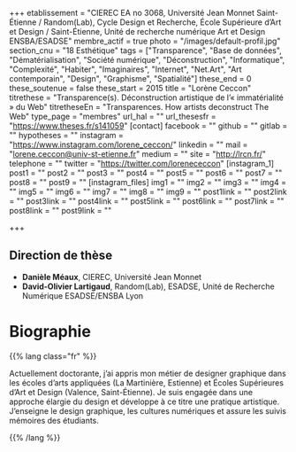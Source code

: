 +++
etablissement = "CIEREC EA no 3068, Université Jean Monnet Saint-Étienne / Random(Lab), Cycle Design et Recherche, École Supérieure d’Art et Design / Saint-Étienne, Unité de recherche numérique Art et Design ENSBA/ESADSE"
membre_actif = true
photo = "/images/default-profil.jpg"
section_cnu = "18 Esthétique"
tags = ["Transparence", "Base de données", "Dématérialisation", "Société numérique", "Déconstruction", "Informatique", "Complexité", "Habiter", "Imaginaires", "Internet", "Net.Art", "Art contemporain", "Design", "Graphisme", "Spatialité"]
these_end = 0
these_soutenue = false
these_start = 2015
title = "Lorène Ceccon"
titrethese = "Transparence(s). Déconstruction artistique de l’« immatérialité » du Web"
titretheseEn = "Transparences. How artists deconstruct The Web"
type_page = "membres"
url_hal = ""
url_thesesfr = "https://www.theses.fr/s141059"
[contact]
facebook = ""
github = ""
gitlab = ""
hypotheses = ""
instagram = "https://www.instagram.com/lorene_ceccon/"
linkedin = ""
mail = "lorene.ceccon@univ-st-etienne.fr"
medium = ""
site = "http://lrcn.fr/"
telephone = ""
twitter = "https://twitter.com/lorenececcon"
[instagram_1]
post1 = ""
post2 = ""
post3 = ""
post4 = ""
post5 = ""
post6 = ""
post7 = ""
post8 = ""
post9 = ""
[instagram_files]
img1 = ""
img2 = ""
img3 = ""
img4 = ""
img5 = ""
img6 = ""
img7 = ""
img8 = ""
img9 = ""
post1link = ""
post2link = ""
post3link = ""
post4link = ""
post5link = ""
post6link = ""
post7link = ""
post8link = ""
post9link = ""

+++
<!-- Supprimer les parties non remplies (supprimer les blocks de lang s'il n'y a pas deux langues). Tu es libre d'ajouter ce que tu veux à cette partie -->

## Direction de thèse

* **Danièle Méaux**, CIEREC, Université Jean Monnet
* **David-Olivier Lartigaud**, Random(Lab), ESADSE, Unité de Recherche Numérique ESADSE/ENSBA Lyon

# Biographie

{{% lang class="fr" %}}

Actuellement doctorante, j’ai appris mon métier de designer graphique dans les écoles d’arts appliquées (La Martinière, Estienne) et Écoles Supérieures d’Art et Design (Valence, Saint-Étienne). Je suis engagée dans une approche élargie du design et développe à ce titre une pratique artistique. J’enseigne le design graphique, les cultures numériques et assure les suivis mémoires des étudiants.

{{% /lang %}}